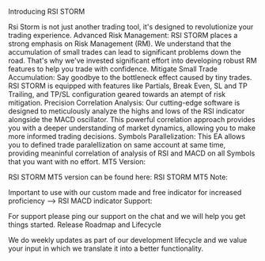 Introducing RSI STORM

Rsi Storm is not just another trading tool, it's designed to revolutionize your trading experience.
Advanced Risk Management: RSI STORM places a strong emphasis on Risk Management (RM). We understand that the accumulation of small trades can lead to significant problems down the road. That's why we've invested significant effort into developing robust RM features to help you trade with confidence.
Mitigate Small Trade Accumulation: Say goodbye to the bottleneck effect caused by tiny trades. RSI STORM is equipped with features like Partials, Break Even, SL and TP Trailing, and TP/SL configuration geared towards an atempt of risk mitigation.
Precision Correlation Analysis: Our cutting-edge software is designed to meticulously analyze the highs and lows of the RSI indicator alongside the MACD oscillator. This powerful correlation approach provides you with a deeper understanding of market dynamics, allowing you to make more informed trading decisions.
Symbols Parallelization: This EA allows you to defined trade paralellization on same account at same time, providing meaninful correlation of analysis of RSI and MACD on all Symbols that you want with no effort.
MT5 Version:

RSI STORM MT5 version can be found here: RSI STORM MT5
Note:

Important to use with our custom made and free indicator for increased proficiency --> RSI MACD indicator
Support:

For support please ping our support on the chat and we will help you get things started.
Release Roadmap and Lifecycle

We do weekly updates as part of our development lifecycle and we value your input in which we translate it into a better functionality.